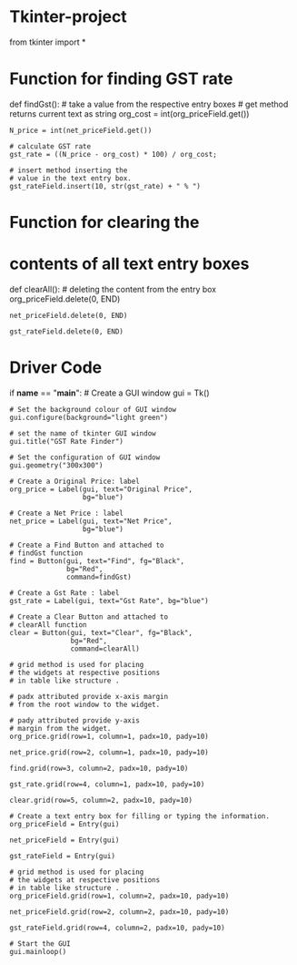 # Tkinter-project
from tkinter import *


# Function for finding GST rate
def findGst():
    # take a value from the respective entry boxes
    # get method returns current text as string
    org_cost = int(org_priceField.get())

    N_price = int(net_priceField.get())

    # calculate GST rate
    gst_rate = ((N_price - org_cost) * 100) / org_cost;

    # insert method inserting the
    # value in the text entry box.
    gst_rateField.insert(10, str(gst_rate) + " % ")


# Function for clearing the
# contents of all text entry boxes
def clearAll():
    # deleting the content from the entry box
    org_priceField.delete(0, END)

    net_priceField.delete(0, END)

    gst_rateField.delete(0, END)


# Driver Code
if __name__ == "__main__":
    # Create a GUI window
    gui = Tk()

    # Set the background colour of GUI window
    gui.configure(background="light green")

    # set the name of tkinter GUI window
    gui.title("GST Rate Finder")

    # Set the configuration of GUI window
    gui.geometry("300x300")

    # Create a Original Price: label
    org_price = Label(gui, text="Original Price",
                      bg="blue")

    # Create a Net Price : label
    net_price = Label(gui, text="Net Price",
                      bg="blue")

    # Create a Find Button and attached to
    # findGst function
    find = Button(gui, text="Find", fg="Black",
                  bg="Red",
                  command=findGst)

    # Create a Gst Rate : label
    gst_rate = Label(gui, text="Gst Rate", bg="blue")

    # Create a Clear Button and attached to
    # clearAll function
    clear = Button(gui, text="Clear", fg="Black",
                   bg="Red",
                   command=clearAll)

    # grid method is used for placing
    # the widgets at respective positions
    # in table like structure .

    # padx attributed provide x-axis margin
    # from the root window to the widget.

    # pady attributed provide y-axis
    # margin from the widget.
    org_price.grid(row=1, column=1, padx=10, pady=10)

    net_price.grid(row=2, column=1, padx=10, pady=10)

    find.grid(row=3, column=2, padx=10, pady=10)

    gst_rate.grid(row=4, column=1, padx=10, pady=10)

    clear.grid(row=5, column=2, padx=10, pady=10)

    # Create a text entry box for filling or typing the information.
    org_priceField = Entry(gui)

    net_priceField = Entry(gui)

    gst_rateField = Entry(gui)

    # grid method is used for placing
    # the widgets at respective positions
    # in table like structure .
    org_priceField.grid(row=1, column=2, padx=10, pady=10)

    net_priceField.grid(row=2, column=2, padx=10, pady=10)

    gst_rateField.grid(row=4, column=2, padx=10, pady=10)

    # Start the GUI
    gui.mainloop()
    
